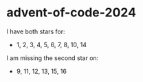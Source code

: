 # advent-of-code-2024

I have both stars for:
- 1, 2, 3, 4, 5, 6, 7, 8, 10, 14

I am missing the second star on:
- 9, 11, 12, 13, 15, 16